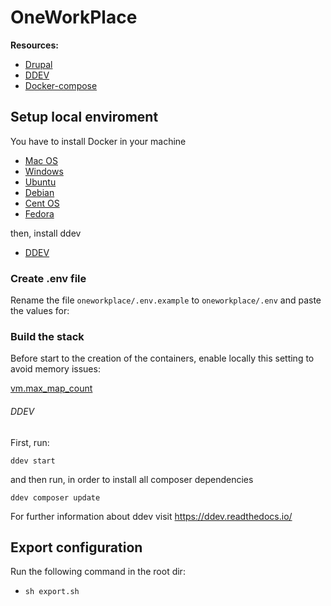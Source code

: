 # OneWorkPlace

**Resources:**

- [Drupal](https://www.drupal.org/)
- [DDEV](https://www.ddev.com/)
- [Docker-compose](https://docs.docker.com/compose/)

## Setup local enviroment

You have to install Docker in your machine

- [Mac OS](https://docs.docker.com/docker-for-mac/install/)
- [Windows](https://docs.docker.com/docker-for-windows/install/)
- [Ubuntu](https://docs.docker.com/install/linux/docker-ce/ubuntu/#os-requirements)
- [Debian](https://docs.docker.com/install/linux/docker-ce/debian/)
- [Cent OS](https://docs.docker.com/install/linux/docker-ce/centos/)
- [Fedora](https://docs.docker.com/install/linux/docker-ce/fedora/)

then, install ddev

- [DDEV](https://ddev.readthedocs.io/en/latest/)


### Create .env file
Rename the file `oneworkplace/.env.example` to `oneworkplace/.env` and paste the values for:


### Build the stack

Before start to the creation of the containers, enable locally this setting to avoid memory issues:

[vm.max_map_count](https://www.elastic.co/guide/en/elasticsearch/reference/current/docker.html#_set_vm_max_map_count_to_at_least_262144)


###### DDEV

First, run:
```
ddev start
```
and then run, in order to install all composer dependencies
```
ddev composer update
```
For further information about ddev visit https://ddev.readthedocs.io/


## Export configuration

Run the following command in the root dir:
* ``` sh export.sh ```
